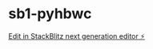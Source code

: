 # sb1-pyhbwc

[Edit in StackBlitz next generation editor ⚡️](https://stackblitz.com/~/github.com/AzatbekAsylAskarovich/sb1-pyhbwc)